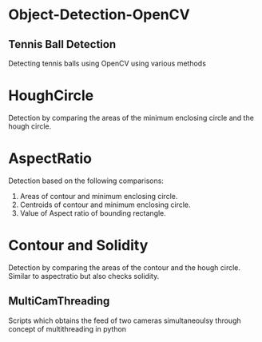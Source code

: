 # Object-Detection-OpenCV
## Tennis Ball Detection
Detecting tennis balls using OpenCV using various methods
  # HoughCircle
   Detection by comparing the areas of the minimum enclosing circle and the hough circle.
  # AspectRatio
   Detection based on the following comparisons:
   1. Areas of contour and minimum enclosing circle.
   2. Centroids of contour and minimum enclosing circle.
   3. Value of Aspect ratio of bounding rectangle.
   
#  Contour and Solidity
   Detection by comparing the areas of the contour and the hough circle. 
   Similar to aspectratio but also checks solidity.
## MultiCamThreading
   Scripts which obtains the feed of two cameras simultaneoulsy through concept of multithreading in python

  
 
